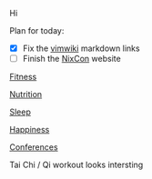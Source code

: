 Hi

Plan for today:

* [X] Fix the [vimwiki](/vimwiki.md) markdown links
* [ ] Finish the [NixCon](/NixCon.md) website

[Fitness](/Fitness.md)

[Nutrition](/Nutrition.md)

[Sleep](/Sleep.md)

[Happiness](/Happiness.md)

[Conferences](/Conferences.md)

Tai Chi / Qi workout looks intersting

